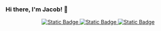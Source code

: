 ### Hi there, I'm Jacob! 👋
<p align="center">
 <a href="https://jacobskilling.ca/">
  <img alt="Static Badge" src="https://img.shields.io/badge/Visit%20Website%20-%20%23684A52%20?style=for-the-badge">
 </a>
  
  <a href="https://www.linkedin.com/in/jacob-skilling/">
<img alt="Static Badge" src="https://img.shields.io/badge/LinkedIn%20-%20blue?style=for-the-badge&logo=linkedin&logoColor=white">
   </a>

   <a href="https://jacobskilling.ca/contact-form">
<img alt="Static Badge" src="https://img.shields.io/badge/Contact%20Me%20-%20red?style=for-the-badge&logo=gmail&logoColor=white">

   </a>

   </p>

 


<!--
**JacobSkilling-dot/JacobSkilling-dot** is a ✨ _special_ ✨ repository because its `README.md` (this file) appears on your GitHub profile.

Here are some ideas to get you started:

- 🔭 I’m currently working on ...
- 🌱 I’m currently learning ...
- 👯 I’m looking to collaborate on ...
- 🤔 I’m looking for help with ...
- 💬 Ask me about ...
- 📫 How to reach me: ...
- 😄 Pronouns: ...
- ⚡ Fun fact: ...
-->
